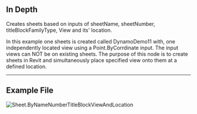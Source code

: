 ## In Depth
Creates sheets based on inputs of sheetName, sheetNumber, titleBlockFamilyType, View and its' location.

In this example one sheets is created called DynamoDemo11 with, one independently located view using a Point.ByCorrdinate input.  The input views can NOT be on existing sheets.  The purpose of this node is to create sheets in Revit and simultaneously place specified view onto them at a defined location.

___
## Example File

![Sheet.ByNameNumberTitleBlockViewAndLocation](./Revit.Elements.Views.Sheet.ByNameNumberTitleBlockViewAndLocation_img.jpg)